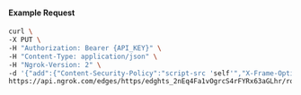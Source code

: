 <!-- Code generated for API Clients. DO NOT EDIT. -->

#### Example Request

```bash
curl \
-X PUT \
-H "Authorization: Bearer {API_KEY}" \
-H "Content-Type: application/json" \
-H "Ngrok-Version: 2" \
-d '{"add":{"Content-Security-Policy":"script-src 'self'","X-Frame-Options":"DENY"},"enabled":true}' \
https://api.ngrok.com/edges/https/edghts_2nEq4Fa1vOgrcS4rFYRx63aGLhr/routes/edghtsrt_2nEq4ByBpcbeFhtYMzasrQUnRl1/response_headers
```
